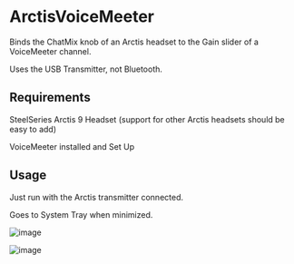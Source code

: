 # ArctisVoiceMeeter
Binds the ChatMix knob of an Arctis headset to the Gain slider of a VoiceMeeter channel.

Uses the USB Transmitter, not Bluetooth.

## Requirements
SteelSeries Arctis 9 Headset (support for other Arctis headsets should be easy to add)

VoiceMeeter installed and Set Up

## Usage 
Just run with the Arctis transmitter connected.

Goes to System Tray when minimized.

![image](https://github.com/phoenix172/ArctisVoiceMeeter/assets/11656684/e9430500-7316-440c-8a8d-c2424311fd89)

![image](https://github.com/phoenix172/ArctisVoiceMeeter/assets/11656684/1535c228-8d74-4b11-b1b3-cf8b49992dc5)

